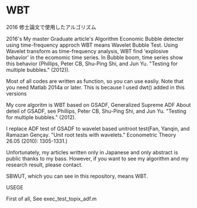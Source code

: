 # WBT
2016 修士論文で使用したアルゴリズム


2016's My master Graduate article's Algorithm
Economic Bubble detecter using time-frequency approch
WBT means Wavelet Bubble Test.
Using Wavelet transform as time-frequency analysis, WBT find 'explosive behavior' in the ecomomic time series.
In Bubble boom, time series show this behavior (Phillips, Peter CB, Shu-Ping Shi, and Jun Yu. "Testing for multiple bubbles." (2012)).

Most of all codes are written as function,
so you can use easliy.
Note that you need Matlab 2014a or later.
This is because I used dwt() added in this versions


My core algoritm is WBT based on GSADF, Generalized Supreme ADF
About deteil of GSADF, see Phillips, Peter CB, Shu-Ping Shi, and Jun Yu. "Testing for multiple bubbles." (2012).

I replace ADF test of GSADF to wavelet based unitroot test(Fan, Yanqin, and Ramazan Gençay. "Unit root tests with wavelets." Econometric Theory 26.05 (2010): 1305-1331.)

Unfortunately, my articles written only in Japanese and only abstract is public thanks to my bass.
However, if you want to see my algorithm and my research result, please contact.

SBWUT, which you can see in this repository, means WBT.

USEGE

First of all, See exec_test_topix_adf.m


